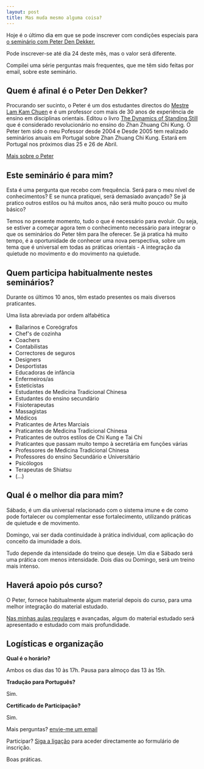 ```yaml
---
layout: post
title: Mas muda mesmo alguma coisa?
---
```

Hoje é o último dia em que se pode inscrever com condições especiais para [o seminário com Peter Den Dekker.](http://lourencoazevedo.com/2015/03/03/peter.html) 

Pode inscrever-se até dia 24 deste mês, mas o valor será diferente. 

Compilei uma série perguntas mais frequentes, que me têm sido feitas por email, sobre este seminário. 

## Quem é afinal é o Peter Den Dekker?

Procurando ser sucinto, o Peter é um dos estudantes directos do [Mestre Lam Kam Chuen](http://lamkamchuen.com/The_Master.html) e é um professor com mais de 30 anos de experiência de ensino em disciplinas orientais. Editou o livro [The Dynamics of Standing Still](http://www.amazon.co.uk/dynamics-standing-still-recharging-batteries/dp/9490580015/ref=sr_1_2?ie=UTF8&qid=1429264745&sr=8-2&keywords=peter+den+dekker) que é considerado revolucionário no ensino do Zhan Zhuang Chi Kung. O Peter tem sido o meu Pofessor desde 2004 e Desde 2005 tem realizado seminários anuais em Portugal sobre Zhan Zhuang Chi Kung. Estará em Portugal nos próximos dias 25 e 26 de Abril. 

[Mais sobre o Peter](http://www.standingdynamics.com/english/english/page6.html)

## Este seminário é para mim?

Esta é uma pergunta que recebo com frequência. Será para o meu nível de conhecimentos? E se nunca pratiquei, será demasiado avançado? Se já pratico outros estilos ou há muitos anos, não será muito pouco ou muito básico?

Temos no presente momento, tudo o que é necessário para evoluir. Ou seja, se estiver a começar agora tem o conhecimento necessário para integrar o que os seminários do Peter têm para lhe oferecer. Se já pratica há muito tempo, é a oportunidade de conhecer uma nova perspectiva, sobre um tema que é universal em todas as práticas orientais - A integração da quietude no movimento e do movimento na quietude. 

## Quem participa habitualmente nestes seminários?

Durante os últimos 10 anos, têm estado presentes os mais diversos praticantes. 

Uma lista abreviada por ordem alfabética

+ Bailarinos e Coreógrafos
+ Chef's de cozinha
+ Coachers
+ Contabilistas
+ Correctores de seguros
+ Designers
+ Desportistas
+ Educadoras de infância
+ Enfermeiros/as
+ Esteticistas
+ Estudantes de Medicina Tradicional Chinesa
+ Estudantes do ensino secundário
+ Fisioterapeutas
+ Massagistas
+ Médicos
+ Praticantes de Artes Marciais
+ Praticantes de Medicina Tradicional Chinesa
+ Praticantes de outros estilos de Chi Kung e Tai Chi
+ Praticantes que passam muito tempo à secretária em funções várias
+ Professores de Medicina Tradicional Chinesa
+ Professores do ensino Secundário e Universitário
+ Psicólogos
+ Terapeutas de Shiatsu
+ (...)

## Qual é o melhor dia para mim?

Sábado, é um dia universal relacionado com o sistema imune e de como pode fortalecer ou complementar esse fortalecimento, utilizando práticas de quietude e de movimento. 

Domingo, vai ser dada continuidade à prática individual, com aplicação do conceito da imunidade a dois. 

Tudo depende da intensidade do treino que deseje. Um dia e Sábado será uma prática com menos intensidade. Dois dias ou Domingo, será um treino mais intenso. 

## Haverá apoio pós curso?

O Peter, fornece habitualmente algum material depois do curso, para uma melhor integração do material estudado. 

[Nas minhas aulas regulares](http://lourencoazevedo.com/imunidade.html) e avançadas, algum do material estudado será apresentado e estudado com mais profundidade. 

## Logísticas e organização 

**Qual é o horário?**

Ambos os dias das 10 às 17h. Pausa para almoço das 13 às 15h. 

**Tradução para Português?**

Sim.

**Certificado de Participação?**

Sim.

Mais perguntas? [envie-me um email](http://lourencoazevedo.com/contacto.html)

Participar? [Siga a ligação](http://form.jotformeu.com/form/40704420027340) para aceder directamente ao formulário de inscrição. 

Boas práticas.
